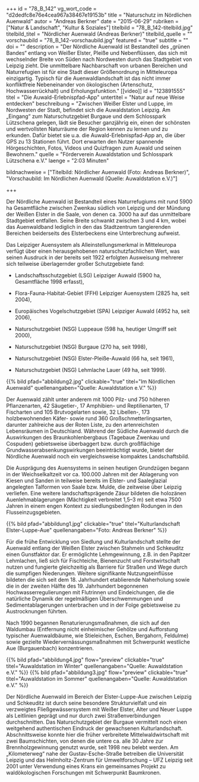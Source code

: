 +++
id = "78_B_142"
vg_wort_code = "d2dedfc8e76e4cea967a38467e19153b"
title = "Naturschutz im Nördlichen Auenwald"
autor = "Andreas Berkner"
date = "2015-06-29"
rubriken = ["Natur & Landschaft", "Kultur & Soziales"]
titelbild = "78_B_142-titelbild.jpg"
titelbild_titel = "Nördlicher Auenwald (Andreas Berkner)"
titelbild_quelle = ""
vorschaubild = "78_B_142-vorschaubild.jpg"
featured = "true"
subtitle = ""
doi = ""
description = "Der Nördliche Auenwald ist Bestandteil des „grünen Bandes“ entlang von Weißer Elster, Pleiße und Nebenflüssen, das sich mit wechselnder Breite von Süden nach Nordwesten durch das Stadtgebiet von Leipzig zieht. Die unmittelbare Nachbarschaft von urbanen Bereichen und Naturrefugien ist für eine Stadt dieser Größenordnung in Mitteleuropa einzigartig. Typisch für die Auenwaldlandschaft ist das nicht immer konfliktfreie Nebeneinander von ökologischen (Artenschutz, Hochwasserrückhalt) und Erholungsfunktion."
[[video]]
  id = "123891555"
  titel = "Die Auwald-Erlebnispfad-App"
  untertitel = "Natur auf neue Weise entdecken"
  beschreibung = "Zwischen Weißer Elster und Luppe, im Nordwesten der Stadt, befindet sich die Auwaldstation Leipzig. Am „Eingang“ zum Naturschutzgebiet Burgaue und dem Schlosspark Lützschena gelegen, lädt sie Besucher ganzjährig ein, einen der schönsten und wertvollsten Naturräume der Region kennen zu lernen und zu erkunden. Dafür bietet sie u.a. die Auwald-Erlebnispfad-App an, die über GPS zu 13 Stationen führt. Dort erwarten den Nutzer spannende Hörgeschichten, Fotos, Videos und Quizfragen zum Auwald und seinen Bewohnern."
  quelle = "Förderverein Auwaldstation und Schlosspark Lützschena e.V."
  laenge = "2:03 Minuten"

bildnachweise = ["Titelbild: Nördlicher Auenwald (Foto: Andreas Berkner)", "Vorschaubild: Im Nördlichen Auenwald (Quelle: Auwaldstation e.V.)"]

+++

Der Nördliche Auenwald ist Bestandteil eines Naturrefugiums mit rund 5900 ha Gesamtfläche zwischen Zwenkau südlich von Leipzig und der Mündung der Weißen Elster in die Saale, von denen ca. 3000 ha auf das unmittelbare Stadtgebiet entfallen. Seine Breite schwankt zwischen 3 und 4 km, wobei das Auenwaldband lediglich in den das Stadtzentrum tangierenden Bereichen beiderseits des Elsterbeckens eine Unterbrechung aufweist.

Das Leipziger Auensystem als Alleinstellungsmerkmal in Mitteleuropa verfügt über einen herausgehobenen naturschutzfachlichen Wert, was seinen Ausdruck in der bereits seit 1922 erfolgten Ausweisung mehrerer sich teilweise überlagernder großer Schutzgebiete fand:
- Landschaftsschutzgebiet (LSG) Leipziger Auwald (5900 ha, Gesamtfläche 1998 erfasst),
+ Flora-Fauna-Habitat-Gebiet (FFH) Leipziger Auensystem (2825 ha, seit 2004),
- Europäisches Vogelschutzgebiet (SPA) Leipziger Auwald (4952 ha, seit 2006),
+ Naturschutzgebiet (NSG) Luppeaue (598 ha, heutiger Umgriff seit 2000),
- Naturschutzgebiet (NSG) Burgaue (270 ha, seit 1998),
+ Naturschutzgebiet (NSG) Elster-Pleiße-Auwald (66 ha, seit 1961),
- Naturschutzgebiet (NSG) Lehmlache Lauer (49 ha, seit 1999).

{{% bild pfad="abbildung2.jpg" clickable="true" titel="Im Nördlichen Auenwald" quellenangaben="Quelle: Auwaldstation e.V." %}}

Der Auenwald zählt unter anderem mit 1000 Pilz- und 750 höheren Pflanzenarten, 42 Säugetier-, 17 Amphibien- und Reptilienarten, 17 Fischarten und 105 Brutvogelarten sowie, 32 Libellen-, 173 holzbewohnenden Käfer- sowie rund 360 Großschmetterlingsarten, darunter zahlreiche aus der Roten Liste, zu den artenreichsten Lebensräumen in Deutschland. Während der Südliche Auenwald durch die Auswirkungen des Braunkohlenbergbaus (Tagebaue Zwenkau und Cospuden) gebietsweise überbaggert bzw. durch großflächige Grundwasserabsenkungswirkungen beeinträchtigt wurde, bietet der Nördliche Auenwald noch ein vergleichsweise kompaktes Landschaftsbild.

Die Ausprägung des Auensystems in seinen heutigen Grundzügen begann in der Weichselkaltzeit vor ca. 100.000 Jahren mit der Ablagerung von Kiesen und Sanden in teilweise bereits im Elster- und Saaleglazial angelegten Talformen von Saale bzw. Mulde, die zeitweise über Leipzig verliefen. Eine weitere landschaftsprägende Zäsur bildeten die holozänen Auenlehmablagerungen (Mächtigkeit verbreitet 1,5–3 m) seit etwa 7500 Jahren in einem engen Kontext zu siedlungsbedingten Rodungen in den Flusseinzugsgebieten.

{{% bild pfad="abbildung1.jpg" clickable="true" titel="Kulturlandschaft Elster-Luppe-Aue" quellenangaben="Foto: Andreas Berkner" %}}

Für die frühe Entwicklung von Siedlung und Kulturlandschaft stellte der Auenwald entlang der Weißen Elster zwischen Stahmeln und Schkeuditz einen Gunstfaktor dar. Er ermöglichte Lehmgewinnung, z.B. in den Papitzer Lehmlachen, ließ sich für Fischteiche, Bienenzucht und Forstwirtschaft nutzen und fungierte gleichzeitig als Barriere für Straßen und Wege durch die sumpfigen Niederungen. Weitere signifikante Nutzungseinflüsse bildeten die sich seit dem 18. Jahrhundert etablierende Naherholung sowie die in der zweiten Hälfte des 19. Jahrhundert begonnenen Hochwasserregulierungen mit Flutrinnen und Eindeichungen, die die natürliche Dynamik der regelmäßigen Überschwemmungen und Sedimentablagerungen unterbrachen und in der Folge gebietsweise zu Austrocknungen führten.

Nach 1990 begannen Renaturierungsmaßnahmen, die sich auf den Waldumbau (Entfernung nicht einheimischer Gehölze und Aufforstung typischer Auenwaldbäume, wie Stieleichen, Eschen, Bergahorn, Feldulme) sowie gezielte Wiedervernässungsmaßnahmen mit Schwerpunkt westliche Aue (Burgauenbach) konzentrieren.

{{% bild pfad="abbildung4.jpg" flow="preview" clickable="true" titel="Auwaldstation im Winter" quellenangaben="Quelle: Auwaldstation e.V." %}}
{{% bild pfad="abbildung3.jpg" flow="preview" clickable="true" titel="Auwaldstation im Sommer" quellenangaben="Quelle: Auwaldstation e.V." %}}

Der Nördliche Auenwald im Bereich der Elster-Luppe-Aue zwischen Leipzig und Schkeuditz ist durch seine besondere Strukturvielfalt und ein verzweigtes Fließgewässersystem mit Weißer Elster, Alter und Neuer Luppe als Leitlinien geprägt und nur durch zwei Straßenverbindungen durchschnitten. Das Naturschutzgebiet der Burgaue vermittelt noch einen weitgehend authentischen Eindruck der gewachsenen Kulturlandschaft. Abschnittsweise konnte hier die früher verbreitete Mittelwaldwirtschaft mit zwei Baumschichten, von denen die untere ca. alle 30 Jahre zur Brennholzgewinnung genutzt wurde, seit 1998 neu belebt werden. Am „Kilometerweg“ nahe der Gustav-Esche-Straße betreiben die Universität Leipzig und das Helmholtz-Zentrum für Umweltforschung – UFZ Leipzig seit 2001 unter Verwendung eines Krans ein gemeinsames Projekt zu waldökologischen Forschungen mit Schwerpunkt Baumkronen.
